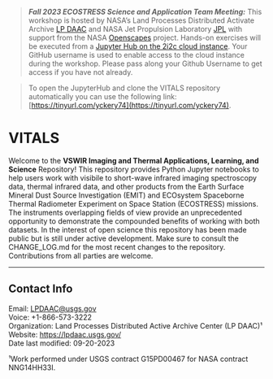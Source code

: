 > **_Fall 2023 ECOSTRESS Science and Application Team Meeting:_**  This workshop is hosted by NASA’s Land Processes Distributed Activate Archive [LP DAAC](https://lpdaac.usgs.gov/) and NASA Jet Propulsion Laboratory [JPL](https://www.jpl.nasa.gov/) with support from the NASA [Openscapes](https://nasa-openscapes.github.io/) project. Hands-on exercises will be executed from a [Jupyter Hub on the 2i2c cloud instance](https://openscapes.2i2c.cloud/). Your GitHub username is used to enable access to the cloud instance during the workshop. Please pass along your Github Username to get access if you have not already.

> To open the JupyterHub and clone the VITALS repository automatically you can use the following link: [https://tinyurl.com/yckery74](https://tinyurl.com/yckery74).

# VITALS

Welcome to the **VSWIR Imaging and Thermal Applications, Learning, and Science** Repository! This repository provides Python Jupyter notebooks to help users work with visibile to short-wave infrared imaging spectroscopy data, thermal infrared data, and other products from the Earth Surface Mineral Dust Source Investigation (EMIT) and ECOsystem Spaceborne Thermal Radiometer Experiment on Space Station (ECOSTRESS) missions. The instruments overlapping fields of view provide an unprecedented opportunity to demonstrate the compounded benefits of working with both datasets. In the interest of open science this repository has been made public but is still under active development. Make sure to consult the CHANGE_LOG.md for the most recent changes to the repository. Contributions from all parties are welcome.

---

## Contact Info  

Email: <LPDAAC@usgs.gov>  
Voice: +1-866-573-3222  
Organization: Land Processes Distributed Active Archive Center (LP DAAC)¹  
Website: <https://lpdaac.usgs.gov/>  
Date last modified: 09-20-2023  

¹Work performed under USGS contract G15PD00467 for NASA contract NNG14HH33I.  
